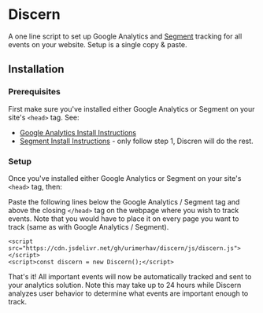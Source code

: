 # Discern
A one line script to set up Google Analytics and [Segment](https://segment.com/) tracking for all events on your website. Setup is a single copy & paste.

## Installation

### Prerequisites

First make sure you've installed either Google Analytics or Segment on your site's `<head>` tag. See:

* [Google Analytics Install Instructions](https://support.google.com/analytics/answer/1008015?hl=en)
* [Segment Install Instructions](https://segment.com/docs/sources/website/analytics.js/quickstart/) - only follow step 1, Discren will do the rest. 


### Setup

Once you've installed either Google Analytics or Segment on your site's `<head>` tag, then:

Paste the following lines below the Google Analytics / Segment tag and above the closing `</head>` tag on the webpage where you wish to track events.
Note that you would have to place it on every page you want to track (same as with Google Analytics / Segment).

```
<script src="https://cdn.jsdelivr.net/gh/urimerhav/discern/js/discern.js"></script>
<script>const discern = new Discern();</script>
```


That's it! All important events will now be automatically tracked and sent to your analytics solution. Note this may 
take up to 24 hours while Discern analyzes user behavior to determine what events are important enough to track.